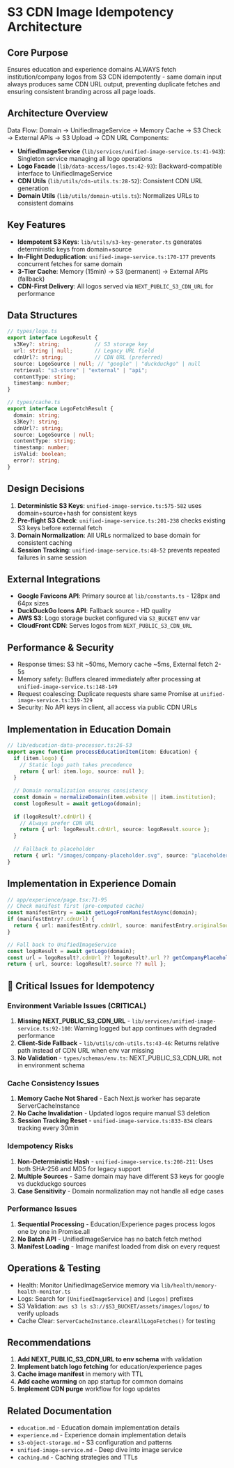 # S3 CDN Image Idempotency Architecture

## Core Purpose
Ensures education and experience domains ALWAYS fetch institution/company logos from S3 CDN idempotently - same domain input always produces same CDN URL output, preventing duplicate fetches and ensuring consistent branding across all page loads.

## Architecture Overview
Data Flow: Domain → UnifiedImageService → Memory Cache → S3 Check → External APIs → S3 Upload → CDN URL
Components:
- **UnifiedImageService** (`lib/services/unified-image-service.ts:41-943`): Singleton service managing all logo operations
- **Logo Facade** (`lib/data-access/logos.ts:42-93`): Backward-compatible interface to UnifiedImageService
- **CDN Utils** (`lib/utils/cdn-utils.ts:28-52`): Consistent CDN URL generation
- **Domain Utils** (`lib/utils/domain-utils.ts`): Normalizes URLs to consistent domains

## Key Features
- **Idempotent S3 Keys**: `lib/utils/s3-key-generator.ts` generates deterministic keys from domain+source
- **In-Flight Deduplication**: `unified-image-service.ts:170-177` prevents concurrent fetches for same domain
- **3-Tier Cache**: Memory (15min) → S3 (permanent) → External APIs (fallback)
- **CDN-First Delivery**: All logos served via `NEXT_PUBLIC_S3_CDN_URL` for performance

## Data Structures
```typescript
// types/logo.ts
export interface LogoResult {
  s3Key?: string;           // S3 storage key
  url: string | null;       // Legacy URL field
  cdnUrl?: string;          // CDN URL (preferred)
  source: LogoSource | null; // "google" | "duckduckgo" | null
  retrieval: "s3-store" | "external" | "api";
  contentType: string;
  timestamp: number;
}

// types/cache.ts
export interface LogoFetchResult {
  domain: string;
  s3Key?: string;
  cdnUrl?: string;
  source: LogoSource | null;
  contentType: string;
  timestamp: number;
  isValid: boolean;
  error?: string;
}
```

## Design Decisions

1. **Deterministic S3 Keys**: `unified-image-service.ts:575-582` uses domain+source+hash for consistent keys
2. **Pre-flight S3 Check**: `unified-image-service.ts:201-238` checks existing S3 keys before external fetch
3. **Domain Normalization**: All URLs normalized to base domain for consistent caching
4. **Session Tracking**: `unified-image-service.ts:48-52` prevents repeated failures in same session

## External Integrations

- **Google Favicons API**: Primary source at `lib/constants.ts` - 128px and 64px sizes
- **DuckDuckGo Icons API**: Fallback source - HD quality
- **AWS S3**: Logo storage bucket configured via `S3_BUCKET` env var
- **CloudFront CDN**: Serves logos from `NEXT_PUBLIC_S3_CDN_URL`

## Performance & Security

- Response times: S3 hit ~50ms, Memory cache ~5ms, External fetch 2-5s
- Memory safety: Buffers cleared immediately after processing at `unified-image-service.ts:148-149`
- Request coalescing: Duplicate requests share same Promise at `unified-image-service.ts:319-329`
- Security: No API keys in client, all access via public CDN URLs

## Implementation in Education Domain

```typescript
// lib/education-data-processor.ts:26-53
export async function processEducationItem(item: Education) {
  if (item.logo) {
    // Static logo path takes precedence
    return { url: item.logo, source: null };
  }
  
  // Domain normalization ensures consistency
  const domain = normalizeDomain(item.website || item.institution);
  const logoResult = await getLogo(domain);
  
  if (logoResult?.cdnUrl) {
    // Always prefer CDN URL
    return { url: logoResult.cdnUrl, source: logoResult.source };
  }
  
  // Fallback to placeholder
  return { url: "/images/company-placeholder.svg", source: "placeholder" };
}
```

## Implementation in Experience Domain

```typescript
// app/experience/page.tsx:71-95
// Check manifest first (pre-computed cache)
const manifestEntry = await getLogoFromManifestAsync(domain);
if (manifestEntry?.cdnUrl) {
  return { url: manifestEntry.cdnUrl, source: manifestEntry.originalSource };
}

// Fall back to UnifiedImageService
const logoResult = await getLogo(domain);
const url = logoResult?.cdnUrl ?? logoResult?.url ?? getCompanyPlaceholder();
return { url, source: logoResult?.source ?? null };
```

## 🐛 Critical Issues for Idempotency

### Environment Variable Issues (CRITICAL)

1. **Missing NEXT_PUBLIC_S3_CDN_URL** - `lib/services/unified-image-service.ts:92-100`: Warning logged but app continues with degraded performance
2. **Client-Side Fallback** - `lib/utils/cdn-utils.ts:43-46`: Returns relative path instead of CDN URL when env var missing
3. **No Validation** - `types/schemas/env.ts`: NEXT_PUBLIC_S3_CDN_URL not in environment schema

### Cache Consistency Issues

1. **Memory Cache Not Shared** - Each Next.js worker has separate ServerCacheInstance
2. **No Cache Invalidation** - Updated logos require manual S3 deletion
3. **Session Tracking Reset** - `unified-image-service.ts:833-834` clears tracking every 30min

### Idempotency Risks

1. **Non-Deterministic Hash** - `unified-image-service.ts:208-211`: Uses both SHA-256 and MD5 for legacy support
2. **Multiple Sources** - Same domain may have different S3 keys for google vs duckduckgo sources
3. **Case Sensitivity** - Domain normalization may not handle all edge cases

### Performance Issues

1. **Sequential Processing** - Education/Experience pages process logos one by one in Promise.all
2. **No Batch API** - UnifiedImageService has no batch fetch method
3. **Manifest Loading** - Image manifest loaded from disk on every request

## Operations & Testing

- Health: Monitor UnifiedImageService memory via `lib/health/memory-health-monitor.ts`
- Logs: Search for `[UnifiedImageService]` and `[Logos]` prefixes
- S3 Validation: `aws s3 ls s3://$S3_BUCKET/assets/images/logos/` to verify uploads
- Cache Clear: `ServerCacheInstance.clearAllLogoFetches()` for testing

## Recommendations

1. **Add NEXT_PUBLIC_S3_CDN_URL to env schema** with validation
2. **Implement batch logo fetching** for education/experience pages
3. **Cache image manifest** in memory with TTL
4. **Add cache warming** on app startup for common domains
5. **Implement CDN purge** workflow for logo updates

## Related Documentation

- `education.md` - Education domain implementation details
- `experience.md` - Experience domain implementation details
- `s3-object-storage.md` - S3 configuration and patterns
- `unified-image-service.md` - Deep dive into image service
- `caching.md` - Caching strategies and TTLs